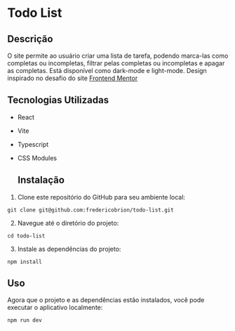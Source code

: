 # Todo List

## Descrição
O site permite ao usuário criar uma lista de tarefa, podendo marca-las como completas ou incompletas, filtrar pelas completas ou incompletas e apagar as completas. Está disponível como dark-mode e light-mode.
Design inspirado no desafio do site <a href="https://www.frontendmentor.io">Frontend Mentor</a>

## Tecnologias Utilizadas
- React
- Vite
- Typescript
- CSS Modules

  ## Instalação
1. Clone este repositório do GitHub para seu ambiente local:

```
git clone git@github.com:fredericobrion/todo-list.git
```

2. Navegue até o diretório do projeto:

```
cd todo-list
```

3. Instale as dependências do projeto:

```
npm install
```

## Uso
Agora que o projeto e as dependências estão instalados, você pode executar o aplicativo localmente:

```
npm run dev
```
